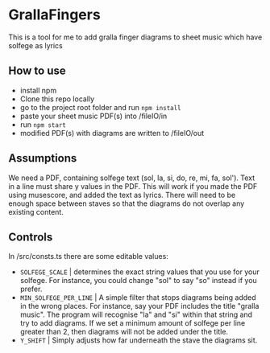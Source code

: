 # GrallaFingers

This is a tool for me to add gralla finger diagrams to sheet music which have solfege as lyrics

## How to use

- install npm
- Clone this repo locally
- go to the project root folder and run `npm install`
- paste your sheet music PDF(s) into /fileIO/in
- run `npm start`
- modified PDF(s) with diagrams are written to /fileIO/out

## Assumptions

We need a PDF, containing solfege text (sol, la, si, do, re, mi, fa, sol'). Text in a line must share y values in the PDF. This will work if you made the PDF using musescore, and added the text as lyrics. There will need to be enough space between staves so that the diagrams do not overlap any existing content.

## Controls

In /src/consts.ts there are some editable values:

- `SOLFEGE_SCALE` | determines the exact string values that you use for your solfege. For instance, you could change "sol" to say "so" instead if you prefer.
- `MIN_SOLFEGE_PER_LINE` | A simple filter that stops diagrams being added in the wrong places. For instance, say your PDF includes the title "gralla music". The program will recognise "la" and "si" within that string and try to add diagrams. If we set a minimum amount of solfege per line greater than 2, then diagrams will not be added under the title.
- `Y_SHIFT` | Simply adjusts how far underneath the stave the diagrams sit.

